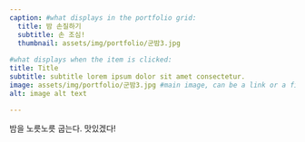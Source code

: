 ```yaml
---
caption: #what displays in the portfolio grid:
  title: 밤 손질하기
  subtitle: 손 조심!
  thumbnail: assets/img/portfolio/군밤3.jpg
  
#what displays when the item is clicked:
title: Title
subtitle: subtitle lorem ipsum dolor sit amet consectetur.
image: assets/img/portfolio/군밤3.jpg #main image, can be a link or a file in assets/img/portfolio
alt: image alt text

---
```

밤을 노릇노릇 굽는다. 맛있겠다!


